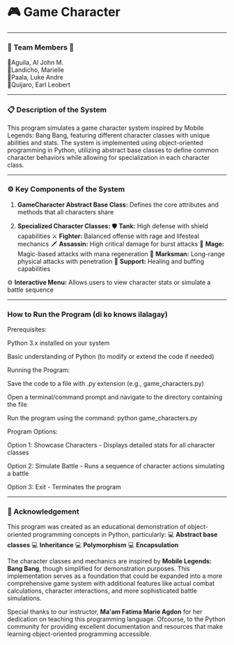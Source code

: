 # **🎮 Game Character**

---
### **💚 Team Members 💚**
🔹Aguila, Al John M.<br>
🔹Landicho, Marielle<br>
🔹Paala, Luke Andre<br>
🔹Quijaro, Earl Leobert

---
### **📋 Description of the System**

This program simulates a game character system inspired by Mobile Legends: Bang Bang, featuring different character classes with unique abilities and stats. The system is implemented using object-oriented programming in Python, utilizing abstract base classes to define common character behaviors while allowing for specialization in each character class.

---
### **⚙ Key Components of the System**

1. **GameCharacter Abstract Base Class:** Defines the core attributes and methods that all characters share

2. **Specialized Character Classes:**
🛡️ **Tank:** High defense with shield capabilities
⚔️ **Fighter:** Balanced offense with rage and lifesteal mechanics
🗡️ **Assassin:** High critical damage for burst attacks
🔮 **Mage:** Magic-based attacks with mana regeneration
🏹 **Marksman:** Long-range physical attacks with penetration
🧿 **Support:** Healing and buffing capabilities

⚙ **Interactive Menu:** Allows users to view character stats or simulate a battle sequence

---
### **How to Run the Program** (di ko knows ilalagay)
Prerequisites:

Python 3.x installed on your system

Basic understanding of Python (to modify or extend the code if needed)

Running the Program:

Save the code to a file with .py extension (e.g., game_characters.py)

Open a terminal/command prompt and navigate to the directory containing the file

Run the program using the command: python game_characters.py

Program Options:

Option 1: Showcase Characters - Displays detailed stats for all character classes

Option 2: Simulate Battle - Runs a sequence of character actions simulating a battle

Option 3: Exit - Terminates the program

---
### **🔔 Acknowledgement**

This program was created as an educational demonstration of object-oriented programming concepts in Python, particularly:
💻 **Abstract base classes**
💻 **Inheritance**
💻 **Polymorphism**
💻 **Encapsulation**

The character classes and mechanics are inspired by **Mobile Legends: Bang Bang**, though simplified for demonstration purposes. This implementation serves as a foundation that could be expanded into a more comprehensive game system with additional features like actual combat calculations, character interactions, and more sophisticated battle simulations.

Special thanks to our instructor, **Ma'am Fatima Marie Agdon** for her dedication on teaching this programming language. Ofcourse, to the Python community for providing excellent documentation and resources that make learning object-oriented programming accessible.


 
